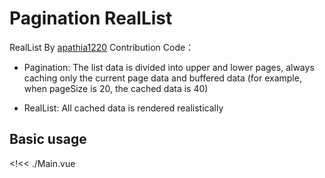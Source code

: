 # Pagination RealList

RealList By [apathia1220](https://github.com/apathia1220) Contribution Code：

- Pagination: The list data is divided into upper and lower pages, always caching only the current page data and buffered data (for example, when pageSize is 20, the cached data is 40)

- RealList: All cached data is rendered realistically

## Basic usage

<!<< ./Main.vue
